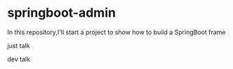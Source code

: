# springboot-admin
In this repository,I'll start a project to show how to build a SpringBoot frame

just talk

dev talk

